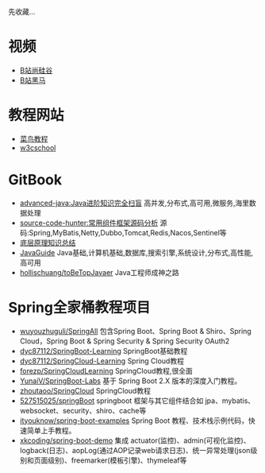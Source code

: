 先收藏...
# 视频
- [B站尚硅谷](https://space.bilibili.com/302417610) 
- [B站黑马](https://space.bilibili.com/37974444)

# 教程网站
- [菜鸟教程](https://www.runoob.com/)
- [w3cschool](https://www.w3cschool.cn/)

# GitBook
- [advanced-java:Java进阶知识完全扫盲](https://doocs.github.io/advanced-java) 高并发,分布式,高可用,微服务,海里数据处理
- [source-code-hunter:常用组件框架源码分析](https://doocs.github.io/source-code-hunter) 源码:Spring,MyBatis,Netty,Dubbo,Tomcat,Redis,Nacos,Sentinel等
- [底层原理知识总结](https://doocs.github.io/jvm/)
- [JavaGuide](https://snailclimb.gitee.io/javaguide) Java基础,计算机基础,数据库,搜索引擎,系统设计,分布式,高性能,高可用
- [hollischuang/toBeTopJavaer](https://hollischuang.github.io/toBeTopJavaer) Java工程师成神之路

# Spring全家桶教程项目
- [wuyouzhuguli/SpringAll](https://github.com/wuyouzhuguli/SpringAll) 包含Spring Boot、Spring Boot & Shiro、Spring Cloud，Spring Boot & Spring Security & Spring Security OAuth2
- [dyc87112/SpringBoot-Learning](https://github.com/dyc87112/SpringBoot-Learning) SpringBoot基础教程
- [dyc87112/SpringCloud-Learning](https://github.com/dyc87112/SpringCloud-Learning) Spring Cloud教程
- [forezp/SpringCloudLearning](https://github.com/forezp/SpringCloudLearning) SpringCloud教程,很全面
- [YunaiV/SpringBoot-Labs](https://github.com/YunaiV/SpringBoot-Labs) 基于 Spring Boot 2.X 版本的深度入门教程。
- [zhoutaoo/SpringCloud](https://github.com/zhoutaoo/SpringCloud)  SpringCloud教程
- [527515025/springBoot](https://github.com/527515025/springBoot) springboot 框架与其它组件结合如 jpa、mybatis、websocket、security、shiro、cache等
- [ityouknow/spring-boot-examples](https://github.com/ityouknow/spring-boot-examples) Spring Boot 教程、技术栈示例代码，快速简单上手教程。
- [xkcoding/spring-boot-demo](https://github.com/xkcoding/spring-boot-demo) 集成 actuator(监控)、admin(可视化监控)、logback(日志)、aopLog(通过AOP记录web请求日志)、统一异常处理(json级别和页面级别)、freemarker(模板引擎)、thymeleaf等
